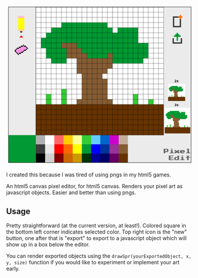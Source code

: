 ![PixelEdit Screenshot](screenshot.png)

I created this because I was tired of using pngs in my html5 games.

An html5 canvas pixel editor, for html5 canvas. Renders your pixel art as javascript objects. Easier and better than using pngs.


Usage
-----
Pretty straightforward (at the current version, at least!). 
Colored square in the bottom left corner indicates selected color. Top right icon is the "new" button, one after that is "export" to export to a javascript object which will show up in a box below the editor.

You can render exported objects using the `drawSpr(yourExportedObject, x, y, size)` function if you would like to experiment or implement your art early.
